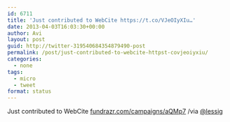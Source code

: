 ```yaml
---
id: 6711
title: 'Just contributed to WebCite https://t.co/VJeOIyXIu…'
date: 2013-04-03T16:03:30+00:00
author: Avi
layout: post
guid: http://twitter-319540684354879490-post
permalink: /post/just-contributed-to-webcite-httpst-covjeoiyxiu/
categories:
  - none
tags:
  - micro
  - tweet
format: status
---
```

Just contributed to WebCite [fundrazr.com/campaigns/aQMp7](https://fundrazr.com/campaigns/aQMp7) /via [@lessig](http://twitter.com/lessig)